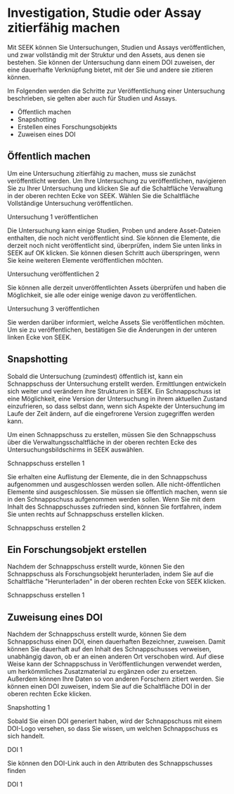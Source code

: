 # Investigation, Studie oder Assay zitierfähig machen

Mit SEEK können Sie Untersuchungen, Studien und Assays veröffentlichen, und zwar vollständig mit der Struktur und den Assets, aus denen sie bestehen. Sie können der Untersuchung dann einem DOI zuweisen, der eine dauerhafte Verknüpfung bietet, mit der Sie und andere sie zitieren können.

Im Folgenden werden die Schritte zur Veröffentlichung einer Untersuchung beschrieben, sie gelten aber auch für Studien und Assays.

- Öffentlich machen
- Snapshotting
- Erstellen eines Forschungsobjekts
- Zuweisen eines DOI

## Öffentlich machen

Um eine Untersuchung zitierfähig zu machen, muss sie zunächst veröffentlicht werden. Um Ihre Untersuchung zu veröffentlichen, navigieren Sie zu Ihrer Untersuchung und klicken Sie auf die Schaltfläche Verwaltung in der oberen rechten Ecke von SEEK. Wählen Sie die Schaltfläche Vollständige Untersuchung veröffentlichen.

Untersuchung 1 veröffentlichen

Die Untersuchung kann einige Studien, Proben und andere Asset-Dateien enthalten, die noch nicht veröffentlicht sind. Sie können die Elemente, die derzeit noch nicht veröffentlicht sind, überprüfen, indem Sie unten links in SEEK auf OK klicken. Sie können diesen Schritt auch überspringen, wenn Sie keine weiteren Elemente veröffentlichen möchten.

Untersuchung veröffentlichen 2

Sie können alle derzeit unveröffentlichten Assets überprüfen und haben die Möglichkeit, sie alle oder einige wenige davon zu veröffentlichen.

Untersuchung 3 veröffentlichen

Sie werden darüber informiert, welche Assets Sie veröffentlichen möchten. Um sie zu veröffentlichen, bestätigen Sie die Änderungen in der unteren linken Ecke von SEEK.
## Snapshotting

Sobald die Untersuchung (zumindest) öffentlich ist, kann ein Schnappschuss der Untersuchung erstellt werden. Ermittlungen entwickeln sich weiter und verändern ihre Strukturen in SEEK. Ein Schnappschuss ist eine Möglichkeit, eine Version der Untersuchung in ihrem aktuellen Zustand einzufrieren, so dass selbst dann, wenn sich Aspekte der Untersuchung im Laufe der Zeit ändern, auf die eingefrorene Version zugegriffen werden kann.

Um einen Schnappschuss zu erstellen, müssen Sie den Schnappschuss über die Verwaltungsschaltfläche in der oberen rechten Ecke des Untersuchungsbildschirms in SEEK auswählen.

Schnappschuss erstellen 1

Sie erhalten eine Auflistung der Elemente, die in den Schnappschuss aufgenommen und ausgeschlossen werden sollen. Alle nicht-öffentlichen Elemente sind ausgeschlossen. Sie müssen sie öffentlich machen, wenn sie in den Schnappschuss aufgenommen werden sollen. Wenn Sie mit dem Inhalt des Schnappschusses zufrieden sind, können Sie fortfahren, indem Sie unten rechts auf Schnappschuss erstellen klicken.

Schnappschuss erstellen 2
## Ein Forschungsobjekt erstellen

Nachdem der Schnappschuss erstellt wurde, können Sie den Schnappschuss als Forschungsobjekt herunterladen, indem Sie auf die Schaltfläche "Herunterladen" in der oberen rechten Ecke von SEEK klicken.

Schnappschuss erstellen 1
## Zuweisung eines DOI
Nachdem der Schnappschuss erstellt wurde, können Sie dem Schnappschuss einen DOI, einen dauerhaften Bezeichner, zuweisen. Damit können Sie dauerhaft auf den Inhalt des Schnappschusses verweisen, unabhängig davon, ob er an einen anderen Ort verschoben wird. Auf diese Weise kann der Schnappschuss in Veröffentlichungen verwendet werden, um herkömmliches Zusatzmaterial zu ergänzen oder zu ersetzen. Außerdem können Ihre Daten so von anderen Forschern zitiert werden. Sie können einen DOI zuweisen, indem Sie auf die Schaltfläche DOI in der oberen rechten Ecke klicken.

Snapshotting 1

Sobald Sie einen DOI generiert haben, wird der Schnappschuss mit einem DOI-Logo versehen, so dass Sie wissen, um welchen Schnappschuss es sich handelt.

DOI 1

Sie können den DOI-Link auch in den Attributen des Schnappschusses finden

DOI 1

